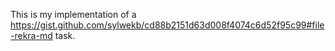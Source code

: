 This is my implementation of a https://gist.github.com/sylwekb/cd88b2151d63d008f4074c6d52f95c99#file-rekra-md task.